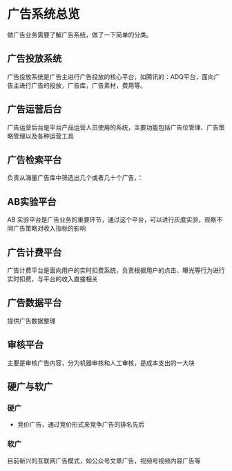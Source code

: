<script setup>
import FigmaContainer from '/components/FigmaContainer.vue'
</script>

# 广告系统总览

做广告业务需要了解广告系统，做了一下简单的分类。

## 广告投放系统

广告投放系统是广告主进行广告投放的核心平台，如腾讯的：ADQ平台，面向广告主进行广告的投放，广告库，广告素材，费用等。

## 广告运营后台

广告运营后台是平台产品运营人员使用的系统，主要功能包括广告位管理、广告策略管理以及各种运营工具

## 广告检索平台

负责从海量广告库中筛选出几个或者几十个广告，：

<FigmaContainer url="https://www.figma.com/file/JpEaraLCYT6WuZ7Es3b7IQ/Untitled?type=whiteboard&node-id=0-3&t=6GsGYXdxh4ckc7UV-4"/>

## AB实验平台

AB 实验平台是广告业务的重要环节，通过这个平台，可以进行灰度实验，观察不同广告策略对收入指标的影响

## 广告计费平台

广告计费平台是面向用户的实时扣费系统，负责根据用户的点击、曝光等行为进行实时扣费，与平台的收入直接相关

## 广告数据平台

提供广告数据整理

## 审核平台

主要是审核广告内容，分为机器审核和人工审核，是成本支出的一大块

## 硬广与软广

### 硬广

- 竞价广告，通过竞价形式来竞争广告的排名先后

### 软广

目前新兴的互联网广告模式，如公众号文章广告，视频号视频内容广告等
